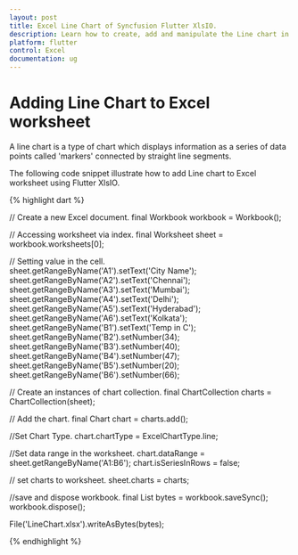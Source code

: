 ```yaml
---
layout: post
title: Excel Line Chart of Syncfusion Flutter XlsIO.
description: Learn how to create, add and manipulate the Line chart in Excel worksheet using Syncfusion Flutter XlsIO. 
platform: flutter
control: Excel
documentation: ug
---
```


# Adding Line Chart to Excel worksheet

A line chart is a type of chart which displays information as a series of data points called 'markers' connected by straight line segments.

The following code snippet illustrate how to add Line chart to Excel worksheet using Flutter XlsIO.

{% highlight dart %}

// Create a new Excel document.
final Workbook workbook = Workbook();

// Accessing worksheet via index.
final Worksheet sheet = workbook.worksheets[0];

// Setting value in the cell.
sheet.getRangeByName('A1').setText('City Name');
sheet.getRangeByName('A2').setText('Chennai');
sheet.getRangeByName('A3').setText('Mumbai');
sheet.getRangeByName('A4').setText('Delhi');
sheet.getRangeByName('A5').setText('Hyderabad');
sheet.getRangeByName('A6').setText('Kolkata');
sheet.getRangeByName('B1').setText('Temp in C');
sheet.getRangeByName('B2').setNumber(34);
sheet.getRangeByName('B3').setNumber(40);
sheet.getRangeByName('B4').setNumber(47);
sheet.getRangeByName('B5').setNumber(20);
sheet.getRangeByName('B6').setNumber(66);

// Create an instances of chart collection.
final ChartCollection charts = ChartCollection(sheet);

// Add the chart.
final Chart chart = charts.add();

//Set Chart Type.
chart.chartType = ExcelChartType.line;

//Set data range in the worksheet.
chart.dataRange = sheet.getRangeByName('A1:B6');
chart.isSeriesInRows = false;

// set charts to worksheet.
sheet.charts = charts;

//save and dispose workbook.
final List<int> bytes = workbook.saveSync();
workbook.dispose();

File('LineChart.xlsx').writeAsBytes(bytes);

{% endhighlight %}

